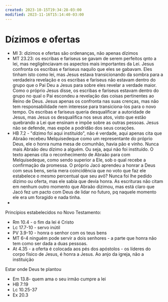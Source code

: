 ```yaml
---
created: 2023-10-15T19:34:28-03:00
modified: 2023-11-16T15:14:40-03:00
---
```


# Dízimos e ofertas

- Ml 3: dizimos e ofertas são ordenanças, não apenas dízimos
- MT 23.23: os escribas e fariseus se gavam de serem perfeitos qnto a lei, mas negligênciavam os aspectos mais importantes da Lei. Jesus confronta os escribas e fariseus naquilo que eles se gabavam. Eles tinham isto como lei, mas Jesus estava transicionando da sombra para a verdadeira revelação e os escribas e fariseus não estavam dentro do grupo que o Pai Deu a Jesus para sobre eles revelar a verdade maior. Como o próprio Jesus disse, os escribas e fariseus estavam dentro do grupo no qual o Pai escondeu a revelação das coisas pertinentes ao Reino de Deus. Jesus apenas os confronta nas suas crenças, mas não tem responsabilidade nem interesse para transiciona-los para o novo tempo. Os escribas e fariseus queria desqualificar a autoridade de Jesus, mas Jesus os desqualifica nos seus atos, visto que estão quebrando a Lei que ensinam e impõe sobre as outras pessoas. Jesus não se defende, mas expõe a podridão dos seus corações.
- HB 7.2 - "dízimo foi aqui instituído", não é verdade, aqui apenas cita que Abraão recebeu Melquisedeque como um representante do próprio Deus, ele o honra numa mesa de comunhão, havia pão e vinho. Nunca mais Abraão deu dízimo a alguém. Ou seja, aqui não foi instituído. O texto apenas cita o reconhecimento de Abraão para com Melquisedeque, como sendo superior a Ele, sob o qual recebe a confirmação da promessa. O próprio Jacó aprendeu a honrar a Deus com seus bens, seria mera coincidência que no voto que faz ele estabelece o mesmo percentual que seu avô? Nunca foi lhe pedido dízimo ou oferta, mas ele sabia que devia honra. As escrituras não citam em nenhum outro momento que Abraão dizimou, mas está claro que Jacó fez um pacto com Deus de lidar no futuro, pq naquele momento ele era um foragido e nada tinha.
-

Princípios estabelecidos no Novo Testamento:
- Rm 10.4 - o fim da lei é Cristo
- Lc 17.7-10 - servo inútil
- PV 3.9-10 - honra o senhor com os teus bens
- MT 6-4 ninguém pode servir a dois senhores - a parte que honra não tem como ser dada a duas pessoas.
- At 4.35 - a oferta é colocada aos pés dos apóstolos - os líderes do corpo físico de Jesus, é honra a Jesus. Ao anjo da igreja, não a instituição

Estar onde Deus te plantou

- Em 13.8- quem ama o seu irmão cumpre a lei
- HB 7:19
- Lc 10.25-37
- Ex 20.3
